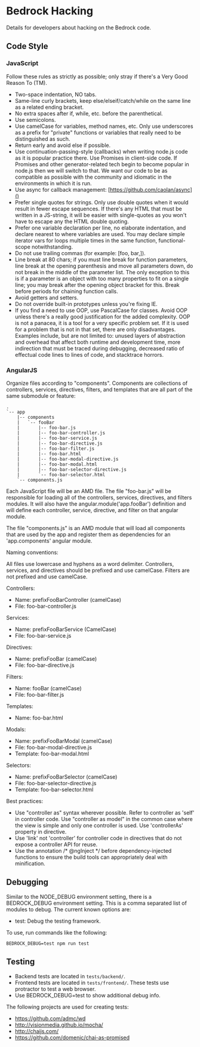 # Bedrock Hacking

Details for developers about hacking on the Bedrock code.

## Code Style

### JavaScript

Follow these rules as strictly as possible; only stray if there's a Very Good
Reason To (TM).

* Two-space indentation, NO tabs.
* Same-line curly brackets, keep else/elseif/catch/while on the same line
  as a related ending bracket.
* No extra spaces after if, while, etc. before the parenthetical.
* Use semicolons.
* Use camelCase for variables, method names, etc. Only use underscores as a
  prefix for "private" functions or variables that really need to be
  distinguished as such.
* Return early and avoid else if possible.
* Use continuation-passing-style (callbacks) when writing node.js code as
  it is popular practice there. Use Promises in client-side code. If Promises
  and other generator-related tech begin to become popular in node.js then
  we will switch to that. We want our code to be as compatible as possible
  with the community and idiomatic in the environments in which it is run.
* Use async for callback management: [https://github.com/caolan/async]()
* Prefer single quotes for strings. Only use double quotes when it would
  result in fewer escape sequences. If there's any HTML that must be written
  in a JS-string, it will be easier with single-quotes as you won't have
  to escape any the HTML double quoting.
* Prefer one variable declaration per line, no elaborate indentation, and
  declare nearest to where variables are used. You may declare simple iterator
  vars for loops multiple times in the same function, functional-scope
  notwithstanding.
* Do not use trailing commas (for example: [foo, bar,]).
* Line break at 80 chars; if you must line break for function parameters, line
  break at the opening parenthesis and move all parameters down, do not
  break in the middle of the parameter list. The only exception to this is
  if a parameter is an object with too many properties to fit on a single
  line; you may break after the opening object bracket for this. Break before
  periods for chaining function calls.
* Avoid getters and setters.
* Do not override built-in prototypes unless you're fixing IE.
* If you find a need to use OOP, use PascalCase for classes. Avoid OOP unless
  there's a really good justification for the added complexity. OOP is not a
  panacea, it is a tool for a very specific problem set. If it is used for
  a problem that is not in that set, there are only disadvantages. Examples
  include, but are not limited to: unused layers of abstraction and overhead
  that affect both runtime and development time, more indirection that must
  be traced during debugging, decreased ratio of effectual code lines to lines
  of code, and stacktrace horrors.

### AngularJS

Organize files according to "components". Components are collections of
controllers, services, directives, filters, and templates that are all
part of the same submodule or feature:

    .
    `-- app
        |-- components
        |   `-- fooBar
        |       |-- foo-bar.js
        |       |-- foo-bar-controller.js
        |       |-- foo-bar-service.js
        |       |-- foo-bar-directive.js
        |       |-- foo-bar-filter.js
        |       |-- foo-bar.html
        |       |-- foo-bar-modal-directive.js
        |       |-- foo-bar-modal.html
        |       |-- foo-bar-selector-directive.js
        |       `-- foo-bar-selector.html
        `-- components.js

Each JavaScript file will be an AMD file. The file "foo-bar.js" will be
responsible for loading all of the controllers, services, directives, and
filters modules. It will also have the angular.module('app.fooBar') definition
and will define each controller, service, directive, and filter on that
angular module.

The file "components.js" is an AMD module that will load all components
that are used by the app and register them as dependencies for an
'app.components' angular module.

Naming conventions:

All files use lowercase and hyphens as a word delimiter. Controllers,
services, and directives should be prefixed and use camelCase. Filters
are not prefixed and use camelCase.

Controllers:

* Name: prefixFooBarController (camelCase)
* File: foo-bar-controller.js

Services:

* Name: prefixFooBarService (CamelCase)
* File: foo-bar-service.js

Directives:

* Name: prefixFooBar (camelCase)
* File: foo-bar-directive.js

Filters:

* Name: fooBar (camelCase)
* File: foo-bar-filter.js

Templates:

* Name: foo-bar.html

Modals:

* Name: prefixFooBarModal (camelCase)
* File: foo-bar-modal-directive.js
* Template: foo-bar-modal.html

Selectors:

* Name: prefixFooBarSelector (camelCase)
* File: foo-bar-selector-directive.js
* Template: foo-bar-selector.html

Best practices:

* Use "controller as" syntax wherever possible. Refer to controller as
  'self' in controller code. Use "controller as model" in the common
  case where the view is simple and only one controller is used. Use
  'controllerAs' property in directive.
* Use 'link' not 'controller' for controller code in directives that
  do not expose a controller API for reuse.
* Use the annotation /* @ngInject */ before dependency-injected functions
  to ensure the build tools can appropriately deal with minification.

## Debugging

Similar to the NODE_DEBUG environment setting, there is a BEDROCK_DEBUG
environment setting. This is a comma separated list of modules to debug. The
current known options are:

* test: Debug the testing framework.

To use, run commands like the following:

    BEDROCK_DEBUG=test npm run test

## Testing

* Backend tests are located in `tests/backend/`.
* Frontend tests are located in `tests/frontend/`. These tests use
  protractor to test a web browser.
* Use BEDROCK_DEBUG=test to show additional debug info.

The following projects are used for creating tests:

* https://github.com/admc/wd
* http://visionmedia.github.io/mocha/
* http://chaijs.com/
* https://github.com/domenic/chai-as-promised
